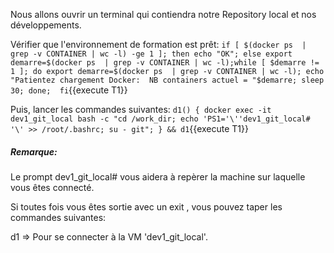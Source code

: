
Nous allons ouvrir un terminal qui contiendra notre Repository local et nos développements.

Vérifier que l'environnement de formation est prêt:
`if [ $(docker ps  | grep -v CONTAINER | wc -l) -ge 1 ]; then echo "OK"; else export demarre=$(docker ps  | grep -v CONTAINER | wc -l);while [ $demarre != 1 ]; do export demarre=$(docker ps  | grep -v CONTAINER | wc -l); echo "Patientez chargement Docker:  NB containers actuel = "$demarre; sleep 30; done;  fi`{{execute T1}}

Puis, lancer les commandes suivantes:
`d1() { docker exec -it dev1_git_local bash -c "cd /work_dir; echo 'PS1='\''dev1_git_local# '\' >> /root/.bashrc; su - git"; } && d1`{{execute T1}}



##### _Remarque_:
Le prompt dev1_git_local#  vous aidera à repèrer la machine sur laquelle vous êtes connecté.

Si toutes fois vous êtes sortie avec un exit , vous pouvez taper les commandes suivantes:

d1 => Pour se connecter à la VM 'dev1_git_local'.

